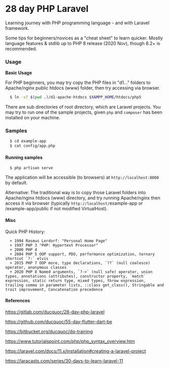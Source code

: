 28 day PHP Laravel
==========

Learning journey with PHP programming language - and with Laravel framework.

Some tips for beginners/novices as a "cheat sheet" to learn quicker.
Mostly language features & stdlib up to PHP 8 release (2020 Nov), though 8.2+ is recommended.

### Usage

**Basic Usage**

For PHP beginners, you may try copy the PHP files in "d1..." folders to Apache/nginx public htdocs (www) folder, then try accessing via browser.

```bash
  $ ln -sf $(pwd .)/d1-apache-htdocs $XAMPP_HOME/htdocs/php5
```

There are sub directories of root directory, which are Laravel projects. You may try to run one of the sample projects, given `php` and `composer` has been installed on your machine.

### Samples
```bash
  $ cd example-app
  $ cat config/app.php
```

#### Running samples

```
  $ php artisan serve
```

The application will be accessible (to browsers) at `http://localhost:8000` by default.

Alternative: The traditional way is to copy those Laravel folders into Apache/nginx htdocs (www) directory, and try running Apache/nginx then access it via browser (typically `http://localhost/`example-app or /example-app/public if not modified VirtualHost).

#### Misc 

Quick PHP History: 
```
  + 1994 Rasmus Lerdorf: "Personal Home Page"
  + 1997 PHP 3 "PHP: Hypertext Processor"
  + 2000 PHP 4
  + 2004 PHP 5 OOP support, PDO, performance optimization, ternary shortcut `?:` elvis
  + 2015 PHP 7 OOP more, type declarations, `??` (null coalesce) operator, anonymous classes
  + 2020 PHP 8 Named arguments, `?->` (null safe) operator, union types, annotations (attributes), constructor property, `match` expression, static return type, mixed types, throw expression, trailing comma in parameter lists, ::class get_class(), Stringable and trait improvement, Concatenation precedence
```

#### References

https://gitlab.com/ducquoc/28-day-php-laravel

https://github.com/ducquoc/55-day-flutter-dart-be

https://bitbucket.org/ducquoc/dq-training

https://www.tutorialspoint.com/php/php_syntax_overview.htm

https://laravel.com/docs/11.x/installation#creating-a-laravel-project

https://laracasts.com/series/30-days-to-learn-laravel-11
